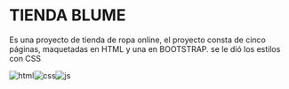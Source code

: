 # TIENDA BLUME

Es una proyecto de tienda de ropa online, el proyecto consta de cinco páginas, maquetadas en HTML y una en BOOTSTRAP.
se le dió los estilos con CSS

![html](https://cdn-icons-png.flaticon.com/128/5968/5968267.png "html")![css](https://cdn-icons-png.flaticon.com/128/5968/5968242.png "css")![js](https://cdn-icons-png.flaticon.com/128/5968/5968292.png "js")
